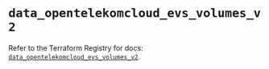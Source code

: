 # `data_opentelekomcloud_evs_volumes_v2`

Refer to the Terraform Registry for docs: [`data_opentelekomcloud_evs_volumes_v2`](https://registry.terraform.io/providers/opentelekomcloud/opentelekomcloud/1.36.23/docs/data-sources/evs_volumes_v2).
